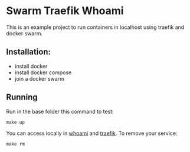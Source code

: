 # Swarm Traefik Whoami

This is an example project to run containers in localhost using traefik and docker swarm. 

## Installation:

- install docker
- install docker compose
- join a docker swarm

## Running

Run in the base folder this command to test:

```
make up
```

You can access locally in [whoami](http://whoami.local) and [traefik](http://traefik.local).
To remove your service:

```
make rm
``` 

